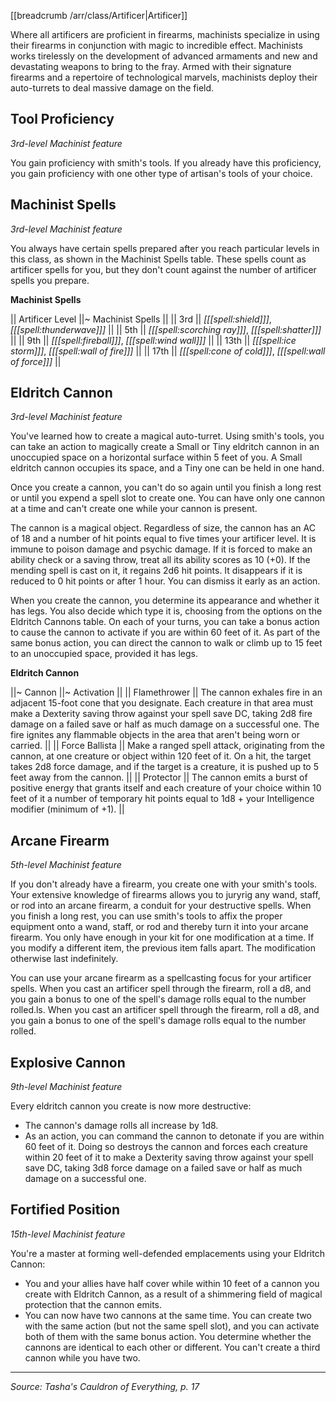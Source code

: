 [[breadcrumb /arr/class/Artificer|Artificer]]

Where all artificers are proficient in firearms, machinists specialize in using their firearms in conjunction with magic to incredible effect. Machinists works tirelessly on the development of advanced armaments and new and devastating weapons to bring to the fray.  Armed with their signature firearms and a repertoire of technological marvels, machinists deploy their auto-turrets to deal massive damage on the field.

## Tool Proficiency

_3rd-level Machinist feature_

You gain proficiency with smith's tools. If you already have this proficiency, you gain proficiency with one other type of artisan's tools of your choice.

## Machinist Spells

_3rd-level Machinist feature_

You always have certain spells prepared after you reach particular levels in this class, as shown in the Machinist Spells table. These spells count as artificer spells for you, but they don't count against the number of artificer spells you prepare.

**Machinist Spells**

|| Artificer Level ||~ Machinist Spells ||
|| 3rd || _[[[spell:shield]]]_, _[[[spell:thunderwave]]]_ ||
|| 5th || _[[[spell:scorching ray]]]_, _[[[spell:shatter]]]_ ||
|| 9th || _[[[spell:fireball]]]_, _[[[spell:wind wall]]]_ ||
|| 13th || _[[[spell:ice storm]]]_, _[[[spell:wall of fire]]]_ ||
|| 17th || _[[[spell:cone of cold]]]_, _[[[spell:wall of force]]]_ ||

## Eldritch Cannon

_3rd-level Machinist feature_

You've learned how to create a magical auto-turret. Using smith's tools, you can take an action to magically create a Small or Tiny eldritch cannon in an unoccupied space on a horizontal surface within 5 feet of you. A Small eldritch cannon occupies its space, and a Tiny one can be held in one hand.

Once you create a cannon, you can't do so again until you finish a long rest or until you expend a spell slot to create one. You can have only one cannon at a time and can't create one while your cannon is present.

The cannon is a magical object. Regardless of size, the cannon has an AC of 18 and a number of hit points equal to five times your artificer level. It is immune to poison damage and psychic damage. If it is forced to make an ability check or a saving throw, treat all its ability scores as 10 (+0). If the mending spell is cast on it, it regains 2d6 hit points. It disappears if it is reduced to 0 hit points or after 1 hour. You can dismiss it early as an action. 

When you create the cannon, you determine its appearance and whether it has legs. You also decide which type it is, choosing from the options on the Eldritch Cannons table. On each of your turns, you can take a bonus action to cause the cannon to activate if you are within 60 feet of it. As part of the same bonus action, you can direct the cannon to walk or climb up to 15 feet to an unoccupied space, provided it has legs.

**Eldritch Cannon**

||~ Cannon ||~ Activation ||
|| Flamethrower || The cannon exhales fire in an adjacent 15-foot cone that you designate. Each creature in that area must make a Dexterity saving throw against your spell save DC, taking 2d8 fire damage on a failed save or half as much damage on a successful one. The fire ignites any flammable objects in the area that aren't being worn or carried. ||
|| Force Ballista || Make a ranged spell attack, originating from the cannon, at one creature or object within 120 feet of it. On a hit, the target takes 2d8 force damage, and if the target is a creature, it is pushed up to 5 feet away from the cannon. ||
|| Protector || The cannon emits a burst of positive energy that grants itself and each creature of your choice within 10 feet of it a number of temporary hit points equal to 1d8 + your Intelligence modifier (minimum of +1). ||

## Arcane Firearm

_5th-level Machinist feature_

If you don't already have a firearm, you create one with your smith's tools. Your extensive knowledge of firearms allows you to juryrig any wand, staff, or rod into an arcane firearm, a conduit for your destructive spells. When you finish a long rest, you can use smith's tools to affix the proper equipment onto a wand, staff, or rod and thereby turn it into your arcane firearm. You only have enough in your kit for one modification at a time. If you modify a different item, the previous item falls apart. The modification otherwise last indefinitely.

You can use your arcane firearm as a spellcasting focus for your artificer spells. When you cast an artificer spell through the firearm, roll a d8, and you gain a bonus to one of the spell's damage rolls equal to the number rolled.ls. When you cast an artificer spell through the firearm, roll a d8, and you gain a bonus to one of the spell's damage rolls equal to the number rolled.

## Explosive Cannon

_9th-level Machinist feature_

Every eldritch cannon you create is now more destructive:

* The cannon's damage rolls all increase by 1d8.
* As an action, you can command the cannon to detonate if you are within 60 feet of it. Doing so destroys the cannon and forces each creature within 20 feet of it to make a Dexterity saving throw against your spell save DC, taking 3d8 force damage on a failed save or half as much damage on a successful one.
 
## Fortified Position

_15th-level Machinist feature_

You're a master at forming well-defended emplacements using your Eldritch Cannon:

* You and your allies have half cover while within 10 feet of a cannon you create with Eldritch Cannon, as a result of a shimmering field of magical protection that the cannon emits.
* You can now have two cannons at the same time. You can create two with the same action (but not the same spell slot), and you can activate both of them with the same bonus action. You determine whether the cannons are identical to each other or different. You can't create a third cannon while you have two.

----

*Source: Tasha's Cauldron of Everything, p. 17*

